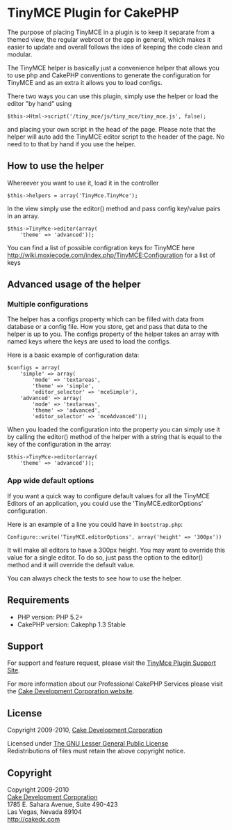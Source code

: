 # TinyMCE Plugin for CakePHP #

The purpose of placing TinyMCE in a plugin is to keep it separate from a themed
view, the regular webroot or the app in general, which makes it easier to update
and overall follows the idea of keeping the code clean and modular.

The TinyMCE helper is basically just a convenience helper that allows you to use
php and CakePHP conventions to generate the configuration for TinyMCE and as an
extra it allows you to load configs.


There two ways you can use this plugin, simply use the helper or load the editor
"by hand" using 

	$this->Html->script('/tiny_mce/js/tiny_mce/tiny_mce.js', false);

and placing your own script in the head of the page. Please note that the helper
will auto add the TinyMCE editor script to the header of the page. No need to
to that by hand if you use the helper.

## How to use the helper ##

Whereever you want to use it, load it in the controller

	$this->helpers = array('TinyMce.TinyMce');


In the view simply use the editor() method and pass config key/value pairs in an
array.

	$this->TinyMce->editor(array(
		'theme' => 'advanced'));


You can find a list of possible configration keys for TinyMCE here
http://wiki.moxiecode.com/index.php/TinyMCE:Configuration for a list of keys

## Advanced usage of the helper ##

### Multiple configurations

The helper has a configs property which can be filled with data from database
or a config file. How you store, get and pass that data to the helper is up to
you. The configs property of the helper takes an array with named keys where 
the keys are used to load the configs.

Here is a basic example of configuration data:

	$configs = array(
		'simple' => array(
			'mode' => 'textareas',
			'theme' => 'simple',
			'editor_selector' => 'mceSimple'),
		'advanced' => array(
			'mode' => 'textareas',
			'theme' => 'advanced',
			'editor_selector' => 'mceAdvanced'));


When you loaded the configuration into the property you can simply use it by
calling the editor() method of the helper with a string that is equal to the key
of the configuration in the array:

	$this->TinyMce->editor(array(
		'theme' => 'advanced'));

### App wide default options

If you want a quick way to configure default values for all the TinyMCE Editors
of an application, you could use the 'TinyMCE.editorOptions' configuration.

Here is an example of a line you could have in `bootstrap.php`:

	Configure::write('TinyMCE.editorOptions', array('height' => '300px'))

It will make all editors to have a 300px height. You may want to override this
value for a single editor. To do so, just pass the option to the editor() method
and it will override the default value.


You can always check the tests to see how to use the helper.

## Requirements ##

* PHP version: PHP 5.2+
* CakePHP version: Cakephp 1.3 Stable

## Support ##

For support and feature request, please visit the [TinyMce Plugin Support Site](http://cakedc.lighthouseapp.com/projects/59619-tinymce-plugin/).

For more information about our Professional CakePHP Services please visit the [Cake Development Corporation website](http://cakedc.com).

## License ##

Copyright 2009-2010, [Cake Development Corporation](http://cakedc.com)

Licensed under [The GNU Lesser General Public License](http://www.gnu.org/licenses/lgpl.html)<br/>
Redistributions of files must retain the above copyright notice.

## Copyright ###

Copyright 2009-2010<br/>
[Cake Development Corporation](http://cakedc.com)<br/>
1785 E. Sahara Avenue, Suite 490-423<br/>
Las Vegas, Nevada 89104<br/>
http://cakedc.com<br/>
